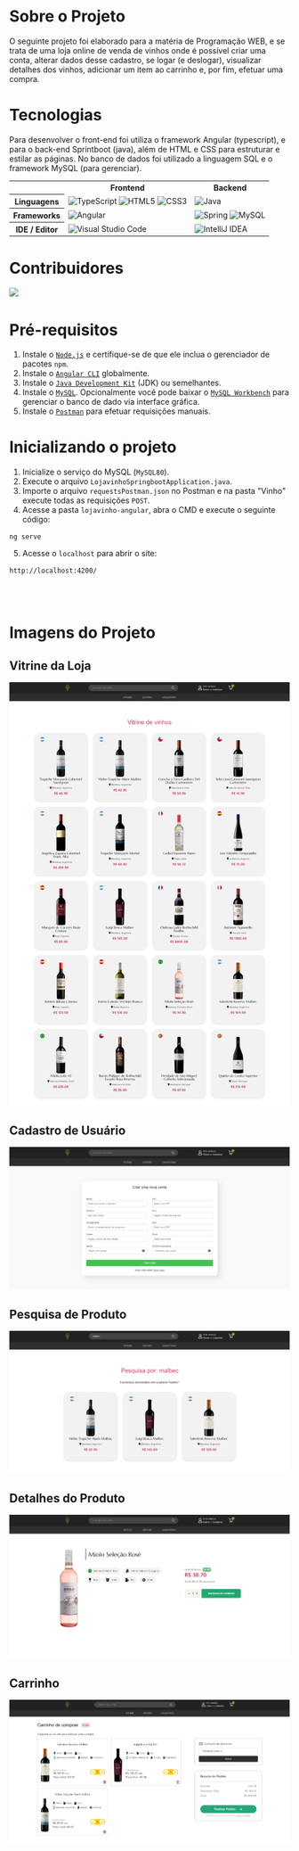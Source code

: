 # Sobre o Projeto
O seguinte projeto foi elaborado para a matéria de Programação WEB, e se trata de uma loja online de venda de vinhos onde é possível criar uma conta, alterar dados desse cadastro, se logar (e deslogar), visualizar detalhes dos vinhos, adicionar um item ao carrinho e, por fim, efetuar uma compra.

# Tecnologias
Para desenvolver o front-end foi utiliza o framework Angular (typescript), e para o back-end Sprintboot (java), além de HTML e CSS para estruturar e estilar as páginas. No banco de dados foi utilizado a linguagem SQL e o framework MySQL (para gerenciar).

<table align="center">
    <tr>
        <th></th>
        <th>
            Frontend
        </th>
        <th>
            Backend
        </th>
    </tr>
    <tr>
        <th>
            Linguagens
        </th>
        <td>
            <img alt="TypeScript" src="https://img.shields.io/badge/typescript-%23007ACC.svg?style=for-the-badge&logo=typescript&logoColor=white"/>
            <img alt="HTML5" src="https://img.shields.io/badge/html5-%23E34F26.svg?style=for-the-badge&logo=html5&logoColor=white"/>
            <img alt="CSS3" src="https://img.shields.io/badge/css3-%231572B6.svg?style=for-the-badge&logo=css3&logoColor=white"/>
        </td>
        <td>
            <img alt="Java" src="https://img.shields.io/badge/java-%23ED8B00.svg?style=for-the-badge&logo=java&logoColor=white"/>
        </td>
    </tr>
    <tr>
        <th>
            Frameworks
        </th>
        <td>
            <img alt="Angular" src="https://img.shields.io/badge/angular-%23DD0031.svg?style=for-the-badge&logo=angular&logoColor=white"/>
        </td>
        <td>
            <img alt="Spring" src="https://img.shields.io/badge/spring-%236DB33F.svg?style=for-the-badge&logo=spring&logoColor=white"/>
            <img alt="MySQL" src="https://img.shields.io/badge/mysql-4479A1.svg?style=for-the-badge&logo=mysql&logoColor=white">
        </td>
    </tr>
    <tr>
        <th>
            IDE / Editor
        </th>
        <td>
            <img alt="Visual Studio Code" src="https://img.shields.io/badge/Visual%20Studio%20Code-0078d7.svg?style=for-the-badge&logo=visual-studio-code&logoColor=white"/>
        </td>
        <td>
            <img alt="IntelliJ IDEA" src="https://img.shields.io/badge/IntelliJIDEA-000000.svg?style=for-the-badge&logo=intellij-idea&logoColor=white"/>
        </td>
    </tr>
</table>


# Contribuidores
<a href="https://github.com/lucaskazuhiro/loja-vinho/graphs/contributors">
  <img src="https://contrib.rocks/image?repo=lucaskazuhiro/loja-vinho" />
</a>

# Pré-requisitos
1. Instale o [`Node.js`](https://nodejs.org/en) e certifique-se de que ele inclua o gerenciador de pacotes `npm`.
2. Instale o [`Angular CLI`](https://angular.dev/installation#install-angular-cli) globalmente.
3. Instale o [`Java Development Kit`](https://www.oracle.com/java/technologies/downloads/?er=221886#jdk23-windows) (JDK) ou semelhantes.
4. Instale o [`MySQL`](https://dev.mysql.com/downloads/mysql/). Opcionalmente você pode baixar o [`MySQL Workbench`](https://dev.mysql.com/downloads/workbench/) para gerenciar o banco de dado via interface gráfica.
5. Instale o [`Postman`](https://www.postman.com/downloads/) para efetuar requisições manuais.

# Inicializando o projeto
1. Inicialize o serviço do MySQL (`MySQL80`).
2. Execute o arquivo `LojavinhoSpringbootApplication.java`.
3. Importe o arquivo `requestsPostman.json` no Postman e na pasta "Vinho" execute todas as requisições `POST`.
4. Acesse a pasta `lojavinho-angular`, abra o CMD e execute o seguinte código:
```console
ng serve
```
5. Acesse o `localhost` para abrir o site:
```console
http://localhost:4200/
```

<br><br>

# Imagens do Projeto
## Vitrine da Loja
<img alt="Pàgina da Vitrine" src="readme-imgs/Vitrine.png">

## Cadastro de Usuário
<img alt="Página de Cadastro" src="readme-imgs/Cadastro.png">

## Pesquisa de Produto
<img alt="Página de Pesquisa" src="readme-imgs/Pesquisa.png">

## Detalhes do Produto
<img alt="Página de Detalhe" src="readme-imgs/Detalhe.png">

## Carrinho
<img alt="Página do Carrinho" src="readme-imgs/Cesta.png">
